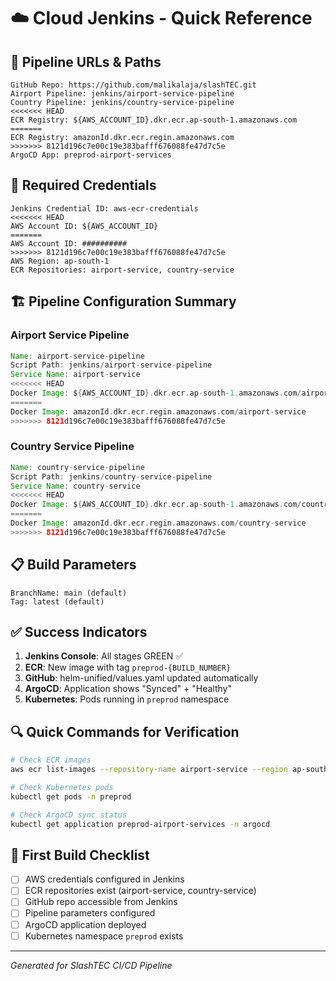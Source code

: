 # ☁️ Cloud Jenkins - Quick Reference

## 🚀 Pipeline URLs & Paths
```
GitHub Repo: https://github.com/malikalaja/slashTEC.git
Airport Pipeline: jenkins/airport-service-pipeline  
Country Pipeline: jenkins/country-service-pipeline
<<<<<<< HEAD
ECR Registry: ${AWS_ACCOUNT_ID}.dkr.ecr.ap-south-1.amazonaws.com
=======
ECR Registry: amazonId.dkr.ecr.regin.amazonaws.com
>>>>>>> 8121d196c7e00c19e383bafff676088fe47d7c5e
ArgoCD App: preprod-airport-services
```

## 🔑 Required Credentials
```
Jenkins Credential ID: aws-ecr-credentials
<<<<<<< HEAD
AWS Account ID: ${AWS_ACCOUNT_ID}
=======
AWS Account ID: ##########
>>>>>>> 8121d196c7e00c19e383bafff676088fe47d7c5e
AWS Region: ap-south-1  
ECR Repositories: airport-service, country-service
```

## 🏗️ Pipeline Configuration Summary

### Airport Service Pipeline
```groovy
Name: airport-service-pipeline
Script Path: jenkins/airport-service-pipeline
Service Name: airport-service
<<<<<<< HEAD
Docker Image: ${AWS_ACCOUNT_ID}.dkr.ecr.ap-south-1.amazonaws.com/airport-service
=======
Docker Image: amazonId.dkr.ecr.regin.amazonaws.com/airport-service
>>>>>>> 8121d196c7e00c19e383bafff676088fe47d7c5e
```

### Country Service Pipeline  
```groovy
Name: country-service-pipeline
Script Path: jenkins/country-service-pipeline
Service Name: country-service
<<<<<<< HEAD
Docker Image: ${AWS_ACCOUNT_ID}.dkr.ecr.ap-south-1.amazonaws.com/country-service
=======
Docker Image: amazonId.dkr.ecr.regin.amazonaws.com/country-service
>>>>>>> 8121d196c7e00c19e383bafff676088fe47d7c5e
```

## 📋 Build Parameters
```
BranchName: main (default)
Tag: latest (default)
```

## ✅ Success Indicators
1. **Jenkins Console**: All stages GREEN ✅
2. **ECR**: New image with tag `preprod-{BUILD_NUMBER}`
3. **GitHub**: helm-unified/values.yaml updated automatically
4. **ArgoCD**: Application shows "Synced" + "Healthy"
5. **Kubernetes**: Pods running in `preprod` namespace

## 🔍 Quick Commands for Verification
```bash
# Check ECR images
aws ecr list-images --repository-name airport-service --region ap-south-1

# Check Kubernetes pods
kubectl get pods -n preprod

# Check ArgoCD sync status  
kubectl get application preprod-airport-services -n argocd
```

## 🚨 First Build Checklist
- [ ] AWS credentials configured in Jenkins
- [ ] ECR repositories exist (airport-service, country-service)
- [ ] GitHub repo accessible from Jenkins
- [ ] Pipeline parameters configured
- [ ] ArgoCD application deployed
- [ ] Kubernetes namespace `preprod` exists

---
*Generated for SlashTEC CI/CD Pipeline*
